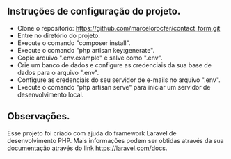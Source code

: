 ## Instruções de configuração do projeto.

- Clone o repositório: https://github.com/marcelorocfer/contact_form.git
- Entre no diretório do projeto.
- Execute o comando "composer install".
- Execute o comando "php artisan key:generate".
- Copie arquivo ".env.example" e salve como ".env".
- Crie um banco de dados e configure as credenciais da sua base de dados para o arquivo ".env".
- Configure as credenciais do seu servidor de e-mails no arquivo ".env".
- Execute o comando "php artisan serve" para iniciar um servidor de desenvolvimento local.

## Observações.

Esse projeto foi criado com ajuda do framework Laravel de desenvolvimento PHP. Mais informações podem ser obtidas através da sua [documentação](https://laravel.com/docs) através do link https://laravel.com/docs.

